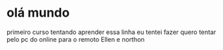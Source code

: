 # olá mundo 
 primeiro curso
tentando aprender
essa linha eu tentei fazer
quero tentar pelo pc
do online para o remoto
Ellen e northon
